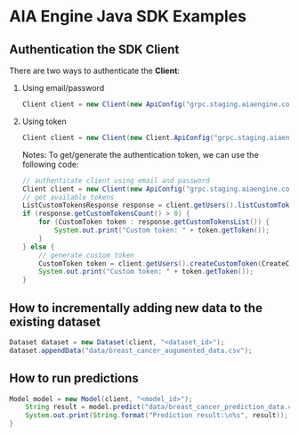 # AIA Engine Java SDK Examples

## Authentication the SDK Client

There are two ways to authenticate the **Client**:

1. Using email/password

    ```Java
    Client client = new Client(new ApiConfig("grpc.staging.aiaengine.com:443", "<your_email>", "<your_pasword>"));
    ```

2. Using token

    ```Java
    Client client = new Client(new Client.ApiConfig("grpc.staging.aiaengine.com:443", "<token>"));
    ```

    Notes: To get/generate the authentication token, we can use the following code:

    ```Java
    // authenticate client using email and password
    Client client = new Client(new ApiConfig("grpc.staging.aiaengine.com:443", "<your_email>", "<your_pasword>"));
    // get available tokens
    ListCustomTokensResponse response = client.getUsers().listCustomTokens(ListCustomTokensRequest.newBuilder().build());
    if (response.getCustomTokensCount() > 0) {
        for (CustomToken token : response.getCustomTokensList()) {
            System.out.print("Custom token: " + token.getToken());
        }
    } else {
        // generate custom token
        CustomToken token = client.getUsers().createCustomToken(CreateCustomTokenRequest.newBuilder().build());
        System.out.print("Custom token: " + token.getToken());
    }
    ```

## How to incrementally adding new data to the existing dataset

```Java
Dataset dataset = new Dataset(client, "<dataset_id>");
dataset.appendData("data/breast_cancer_augumented_data.csv");
```

## How to run predictions

```Java
Model model = new Model(client, "<model_id>");
    String result = model.predict("data/breast_cancer_prediction_data.csv", "text/csv");
    System.out.print(String.format("Prediction result:\n%s", result));
}
```
